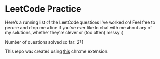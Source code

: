 # LeetCode Practice

Here's a running list of the LeetCode questions I've worked on! Feel free to peruse and drop me a line if you've ever like to chat with me about any of my solutions, whether they're clever or (too often) messy :)

Number of questions solved so far: 271

This repo was created using [this](https://github.com/QasimWani/LeetHub) chrome extension.
